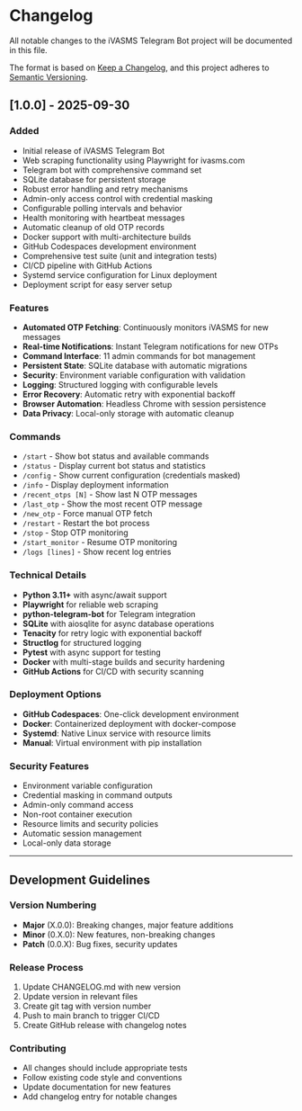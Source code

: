 # Changelog

All notable changes to the iVASMS Telegram Bot project will be documented in this file.

The format is based on [Keep a Changelog](https://keepachangelog.com/en/1.0.0/),
and this project adheres to [Semantic Versioning](https://semver.org/spec/v2.0.0.html).

## [1.0.0] - 2025-09-30

### Added
- Initial release of iVASMS Telegram Bot
- Web scraping functionality using Playwright for ivasms.com
- Telegram bot with comprehensive command set
- SQLite database for persistent storage
- Robust error handling and retry mechanisms
- Admin-only access control with credential masking
- Configurable polling intervals and behavior
- Health monitoring with heartbeat messages
- Automatic cleanup of old OTP records
- Docker support with multi-architecture builds
- GitHub Codespaces development environment
- Comprehensive test suite (unit and integration tests)
- CI/CD pipeline with GitHub Actions
- Systemd service configuration for Linux deployment
- Deployment script for easy server setup

### Features
- **Automated OTP Fetching**: Continuously monitors iVASMS for new messages
- **Real-time Notifications**: Instant Telegram notifications for new OTPs
- **Command Interface**: 11 admin commands for bot management
- **Persistent State**: SQLite database with automatic migrations
- **Security**: Environment variable configuration with validation
- **Logging**: Structured logging with configurable levels
- **Error Recovery**: Automatic retry with exponential backoff
- **Browser Automation**: Headless Chrome with session persistence
- **Data Privacy**: Local-only storage with automatic cleanup

### Commands
- `/start` - Show bot status and available commands
- `/status` - Display current bot status and statistics
- `/config` - Show current configuration (credentials masked)
- `/info` - Display deployment information
- `/recent_otps [N]` - Show last N OTP messages
- `/last_otp` - Show the most recent OTP message
- `/new_otp` - Force manual OTP fetch
- `/restart` - Restart the bot process
- `/stop` - Stop OTP monitoring
- `/start_monitor` - Resume OTP monitoring
- `/logs [lines]` - Show recent log entries

### Technical Details
- **Python 3.11+** with async/await support
- **Playwright** for reliable web scraping
- **python-telegram-bot** for Telegram integration
- **SQLite** with aiosqlite for async database operations
- **Tenacity** for retry logic with exponential backoff
- **Structlog** for structured logging
- **Pytest** with async support for testing
- **Docker** with multi-stage builds and security hardening
- **GitHub Actions** for CI/CD with security scanning

### Deployment Options
- **GitHub Codespaces**: One-click development environment
- **Docker**: Containerized deployment with docker-compose
- **Systemd**: Native Linux service with resource limits
- **Manual**: Virtual environment with pip installation

### Security Features
- Environment variable configuration
- Credential masking in command outputs
- Admin-only command access
- Non-root container execution
- Resource limits and security policies
- Automatic session management
- Local-only data storage

---

## Development Guidelines

### Version Numbering
- **Major** (X.0.0): Breaking changes, major feature additions
- **Minor** (0.X.0): New features, non-breaking changes
- **Patch** (0.0.X): Bug fixes, security updates

### Release Process
1. Update CHANGELOG.md with new version
2. Update version in relevant files
3. Create git tag with version number
4. Push to main branch to trigger CI/CD
5. Create GitHub release with changelog notes

### Contributing
- All changes should include appropriate tests
- Follow existing code style and conventions
- Update documentation for new features
- Add changelog entry for notable changes
